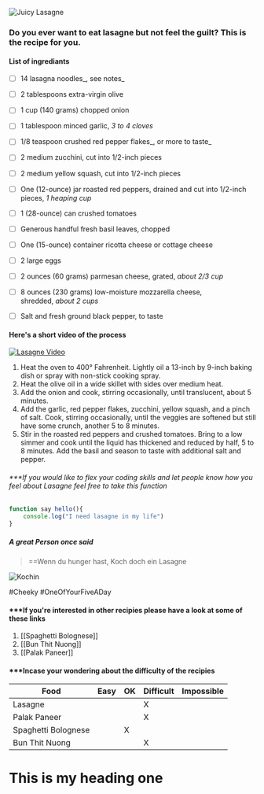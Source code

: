 ![Juicy Lasagne](https://www.inspiredtaste.net/wp-content/uploads/2016/10/Easy-Vegetable-Lasagna-Recipe-1200.jpg)

### Do you ever want to eat lasagne but not feel the guilt? This is the recipe for you.

#### List of ingrediants 

- [ ] 14 lasagna noodles_, see notes_
- [ ] 2 tablespoons extra-virgin olive 
- [ ] 1 cup (140 grams) chopped onion
- [ ] 1 tablespoon minced garlic, _3 to 4 cloves_
- [ ] 1/8 teaspoon crushed red pepper flakes_, or more to taste_
- [ ] 2 medium zucchini, cut into 1/2-inch pieces
- [ ] 2 medium yellow squash, cut into 1/2-inch pieces
- [ ] One (12-ounce) jar roasted red peppers, drained and cut into 1/2-inch pieces, _1 heaping cup_
- [ ] 1 (28-ounce) can crushed tomatoes
- [ ] Generous handful fresh basil leaves, chopped
- [ ] One (15-ounce) container ricotta cheese or cottage cheese
- [ ] 2 large eggs
- [ ] 2 ounces (60 grams) parmesan cheese, grated, _about 2/3 cup_
- [ ] 8 ounces (230 grams) low-moisture mozzarella cheese, shredded, _about 2 cups_
- [ ] Salt and fresh ground black pepper, to taste


#### Here's a short video of the process 

[![Lasagne Video](https://img.youtube.com/vi/rTvEGL6hPz0/0.jpg)](https://www.youtube.com/watch?v=rTvEGL6hPz0&t)

1. Heat the oven to 400° Fahrenheit. Lightly oil a 13-inch by 9-inch baking dish or spray with non-stick cooking spray.
2. Heat the olive oil in a wide skillet with sides over medium heat.
3. Add the onion and cook, stirring occasionally, until translucent, about 5 minutes.
4. Add the garlic, red pepper flakes, zucchini, yellow squash, and a pinch of salt. Cook, stirring occasionally, until the veggies are softened but still have some crunch, another 5 to 8 minutes.
5. Stir in the roasted red peppers and crushed tomatoes. Bring to a low simmer and cook until the liquid has thickened and reduced by half, 5 to 8 minutes. Add the basil and season to taste with additional salt and pepper.

###### ***If you would like to flex your coding skills and let people know how you feel about Lasagne feel free to take this function

```js
function say hello(){
	console.log("I need lasagne in my life")
}
```


##### A great Person once said 
> ==Wenn du hunger hast, Koch doch ein Lasagne

![Kochin](https://encrypted-tbn0.gstatic.com/images?q=tbn:ANd9GcRKBinAow-gvF3z6mM4WduMHjWbMdybdkRi9g&usqp=CAU)

#Cheeky #OneOfYourFiveADay

#### ***If you're interested in other recipies please have a look at some of these links 

1. [[Spaghetti Bolognese]]
2. [[Bun Thit Nuong]]
3. [[Palak Paneer]]


#### ***Incase your wondering about the difficulty of the recipies 

| Food  | Easy  |  OK | Difficult  |  Impossible |
|---|---|---|---|---|
| Lasagne   |   |   |  X |   |
| Palak Paneer |   |   | X  |   |
| Spaghetti Bolognese |   |  X |   |   |
| Bun Thit Nuong |   |   |X|   |



# This is my heading one 